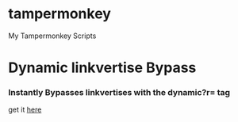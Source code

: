 # tampermonkey
My Tampermonkey Scripts


# Dynamic linkvertise Bypass
### Instantly Bypasses linkvertises with the dynamic?r= tag
get it [here](https://raw.githubusercontent.com/benomat/tampermonkey/m/LVDynamic.user.js)
